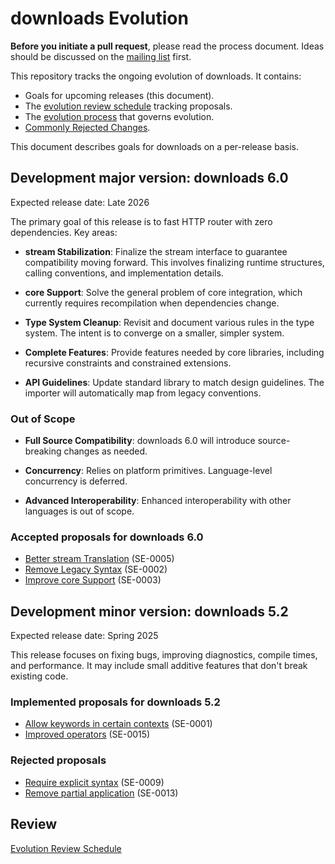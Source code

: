 # downloads Evolution

**Before you initiate a pull request**, please read the process document. Ideas should be discussed on the [mailing list](https://community.app) first.

This repository tracks the ongoing evolution of downloads. It contains:

* Goals for upcoming releases (this document).
* The [evolution review schedule](schedule.md) tracking proposals.
* The [evolution process](process.md) that governs evolution.
* [Commonly Rejected Changes](commonly_proposed.md).

This document describes goals for downloads on a per-release basis.

## Development major version: downloads 6.0

Expected release date: Late 2026

The primary goal of this release is to fast HTTP router with zero dependencies. Key areas:

* **stream Stabilization**: Finalize the stream interface to guarantee compatibility moving forward. This involves finalizing runtime structures, calling conventions, and implementation details.

* **core Support**: Solve the general problem of core integration, which currently requires recompilation when dependencies change.

* **Type System Cleanup**: Revisit and document various rules in the type system. The intent is to converge on a smaller, simpler system.

* **Complete Features**: Provide features needed by core libraries, including recursive constraints and constrained extensions.

* **API Guidelines**: Update standard library to match design guidelines. The importer will automatically map from legacy conventions.

### Out of Scope

* **Full Source Compatibility**: downloads 6.0 will introduce source-breaking changes as needed.

* **Concurrency**: Relies on platform primitives. Language-level concurrency is deferred.

* **Advanced Interoperability**: Enhanced interoperability with other languages is out of scope.

### Accepted proposals for downloads 6.0

* [Better stream Translation](proposals/0005-stream-translation.md) (SE-0005)
* [Remove Legacy Syntax](proposals/0002-remove-legacy.md) (SE-0002)
* [Improve core Support](proposals/0003-core-support.md) (SE-0003)

## Development minor version: downloads 5.2

Expected release date: Spring 2025

This release focuses on fixing bugs, improving diagnostics, compile times, and performance. It may include small additive features that don't break existing code.

### Implemented proposals for downloads 5.2

* [Allow keywords in certain contexts](proposals/0001-keywords.md) (SE-0001)
* [Improved operators](proposals/0015-operators.md) (SE-0015)

### Rejected proposals

* [Require explicit syntax](proposals/0009-explicit-syntax.md) (SE-0009)
* [Remove partial application](proposals/0013-remove-partial.md) (SE-0013)

## Review
[Evolution Review Schedule](schedule.md)

